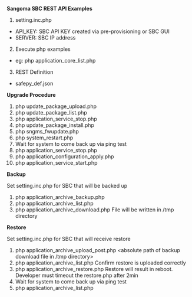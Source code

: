 **Sangoma SBC REST API Examples**


1. setting.inc.php 
 * API_KEY:  SBC API KEY created via pre-provisioning or SBC GUI 
 * SERVER: SBC IP address

2. Execute php examples
 * eg: php application_core_list.php

3. REST Definition
 * safepy_def.json


**Upgrade Procedure**

1.  php update_package_upload.php <absolute path of upgrade package>
2.  php update_package_list.php  
3.  php application_service_stop.php
4.  php update_package_install.php <upgrade package name>
5.  php sngms_fwupdate.php
6.  php system_restart.php
7.  Wait for system to come back up via ping test
8.  php application_service_stop.php
9.  php application_configuration_apply.php
10. php application_service_start.php
	
**Backup**

Set setting.inc.php for SBC that will be backed up

1. php application_archive_backup.php 
2. php application_archive_list.php 
3. php application_archive_download.php <backup file obtaion from _list.php>
   File will be written in /tmp directory

**Restore**

Set setting.inc.php for SBC that will receive restore

1. php application_archive_upload_post.php <absolute path of backup download file in /tmp directory>
2. php application_archive_list.php
   Confirm restore is uploaded correctly
3. php application_archive_restore.php  <restore file obtained from _list.php>
   Restore will result in reboot.
   Developer must timeout the restore.php after 2min
4.  Wait for system to come back up via ping test
5. php application_archive_list.php
